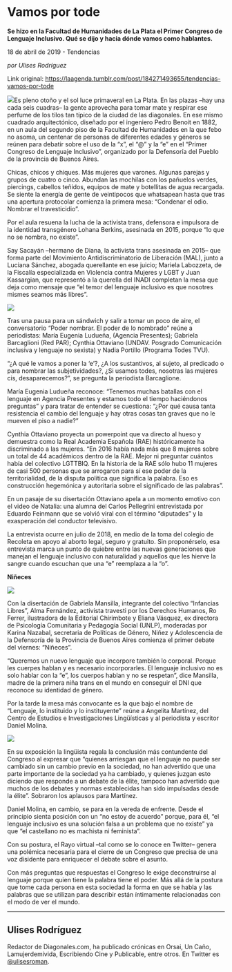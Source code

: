 # Vamos por tode

**Se hizo en la Facultad de Humanidades de La Plata el Primer Congreso de Lenguaje Inclusivo. Qué se dijo  y hacia dónde vamos como hablantes.**

18 de abril de 2019 - Tendencias

_por Ulises Rodríguez_

Link original: https://laagenda.tumblr.com/post/184271493655/tendencias-vamos-por-tode

![](https://64.media.tumblr.com/425a391e9fd723d597338581dce967b0/ff0597cb7fcd11dd-42/s500x750/46b2c00365a1c5958548c2ac4a989fd4a0b0c760.jpg)Es pleno otoño y el sol luce primaveral en La Plata. En las plazas –hay una cada seis cuadras– la gente aprovecha para tomar mate y respirar ese perfume de los tilos tan típico de la ciudad de las diagonales. En ese mismo cuadrado arquitectónico, diseñado por el ingeniero Pedro Benoit en 1882, en un aula del segundo piso de la Facultad de Humanidades en la que febo no asoma, un centenar de personas de diferentes edades y géneros se reúnen para debatir sobre el uso de la “x”, el “@” y la “e” en el “Primer Congreso de Lenguaje Inclusivo”, organizado por la Defensoría del Pueblo de la provincia de Buenos Aires.

Chicas, chicos y chiques. Más mujeres que varones. Algunas parejas y grupos de cuatro o cinco. Abundan las mochilas con los pañuelos verdes, piercings, cabellos teñidos, equipos de mate y botellitas de agua recargada. Se siente la energía de gente de veintipocos que whatsapean hasta que tras una apertura protocolar comienza la primera mesa: “Condenar el odio. Nombrar el travesticidio”.

Por el aula resuena la lucha de la activista trans,​​ defensora e impulsora de la identidad transgénero Lohana Berkins, asesinada en 2015, porque “lo que no se nombra, no existe”. 

Say Sacayán –hermano de Diana, la activista trans asesinada en 2015– que forma parte del Movimiento Antidiscriminatorio de Liberación (MAL), junto a Luciana Sánchez, abogada querellante en ese juicio; Mariela Labozzeta, de la Fiscalía especializada en Violencia contra Mujeres y LGBT y Juan Kassargian, que representó a la querella del INADI completan la mesa que deja como mensaje que “el temor del lenguaje inclusivo es que nosotres mismes seamos más libres”.

![](https://64.media.tumblr.com/660b44e7cbadddddeb6f9281aa7cb66f/ff0597cb7fcd11dd-f2/s500x750/6c2cc4ecb4f8afe49d0769551208eb4936b988d6.jpg)

Tras una pausa para un sándwich y salir a tomar un poco de aire, el conversatorio “Poder nombrar. El poder de lo nombrado” reúne a periodistas: María Eugenia Ludueña, (Agencia Presentes); Gabriela Barcaglioni (Red PAR); Cynthia Ottaviano (UNDAV. Posgrado Comunicación inclusiva y lenguaje no sexista) y Nadia Portillo (Programa Todes TVU).

“¿A qué le vamos a poner la ‘e’?, ¿A los sustantivos, al sujeto, al predicado o para nombrar las subjetividades?, ¿Si usamos todes, nosotras las mujeres cis, desaparecemos?”, se pregunta la periodista Barcaglione. 

María Eugenia Ludueña reconoce: “Tenemos muchas batallas con el lenguaje en Agencia Presentes y estamos todo el tiempo haciéndonos preguntas” y para tratar de entender se cuestiona: “¿Por qué causa tanta resistencia el cambio del lenguaje y hay otras cosas tan graves que no le mueven el piso a nadie?”

Cynthia Ottaviano proyecta un powerpoint que va directo al hueso y demuestra como la Real Academia Española (RAE) históricamente ha discriminado a las mujeres. “En 2016 había nada más que 8 mujeres sobre un total de 44 académicos dentro de la RAE. Mejor ni preguntar cuántos había del colectivo LGTTBIQ. En la historia de la RAE sólo hubo 11 mujeres de casi 500 personas que se arrogaron para sí ese poder de la territorialidad, de la disputa política que significa la palabra. Eso es construcción hegemónica y autoritaria sobre el significado de las palabras”.

En un pasaje de su disertación Ottaviano apela a un momento emotivo con el video de Natalia: una alumna del Carlos Pellegrini entrevistada por Eduardo Feinmann que se volvió viral con el término “diputades” y la exasperación del conductor televisivo.

La entrevista ocurre en julio de 2018, en medio de la toma del colegio de Recoleta en apoyo al aborto legal, seguro y gratuito. Sin proponérselo, esa entrevista marca un punto de quiebre entre las nuevas generaciones que manejan el lenguaje inclusivo con naturalidad y aquellos que les hierve la sangre cuando escuchan que una “e” reemplaza a la “o”.

**Niñeces**

![](https://64.media.tumblr.com/b0a4e007eef8df7e71f4a1573c5d60a2/ff0597cb7fcd11dd-e6/s500x750/7db4574b7f7474e6b7a7beb58a91a2a82d418c4e.jpg)



Con la disertación de Gabriela Mansilla, integrante del colectivo “Infancias Libres”, Alma Fernández, activista travesti por los Derechos Humanos, Ro Ferrer, ilustradora de la Editorial Chirimbote y Eliana Vásquez, ex directora de Psicología Comunitaria y Pedagogía Social (UNLP), moderadas por Karina Nazabal, secretaria de Políticas de Género, Niñez y Adolescencia de la Defensoría de la Provincia de Buenos Aires comienza el primer debate del viernes: “Niñeces”.

“Queremos un nuevo lenguaje que incorpore también lo corporal. Porque les cuerpes hablan y es necesario incorporarles. El lenguaje inclusivo no es solo hablar con la “e”, los cuerpos hablan y no se respetan”, dice Mansilla, madre de la primera niña trans en el mundo en conseguir el DNI que reconoce su identidad de género.

Por la tarde la mesa más convocante es la que bajo el nombre de “Lenguaje, lo instituido y lo instituyente” reúne a Angelita Martínez, del Centro de Estudios e Investigaciones Lingüísticas y al periodista y escritor Daniel Molina.

![](https://64.media.tumblr.com/97542dbaab58f90a7f87a7cf28d7211e/ff0597cb7fcd11dd-b1/s500x750/ca22a0cfad5281b6c9816ee8a265364091e0411d.jpg)




En su exposición la lingüista regala la conclusión más contundente del Congreso al expresar que “quienes arriesgan que el lenguaje no puede ser cambiado sin un cambio previo en la sociedad, no han advertido que una parte importante de la sociedad ya ha cambiado, y quienes juzgan esto diciendo que responde a un debate de la élite, tampoco han advertido que muchos de los debates y normas establecidas han sido impulsadas desde la élite”. Sobraron los aplausos para Martínez.

Daniel Molina, en cambio, se para en la vereda de enfrente. Desde el principio sienta posición con un “no estoy de acuerdo” porque, para él, “el lenguaje inclusivo es una solución falsa a un problema que no existe” ya que “el castellano no es machista ni feminista”.

Con su postura, el Rayo virtual –tal como se lo conoce en Twitter– genera una polémica necesaria para el cierre de un Congreso que precisa de una voz disidente para enriquecer el debate sobre el asunto.

Con más preguntas que respuestas el Congreso le exige deconstruirse al lenguaje porque quien tiene la palabra tiene el poder. Más allá de la postura que tome cada persona en esta sociedad la forma en que se habla y las palabras que se utilizan para describir están íntimamente relacionadas con el modo de ver el mundo.



---

Ulises Rodríguez
----------------

 Redactor de Diagonales.com, ha publicado crónicas en Orsai, Un Caño, Lamujerdemivida, Escribiendo Cine y Publicable, entre otros. En Twitter es [@ulisesroman](https://twitter.com/ulisesroman). 

